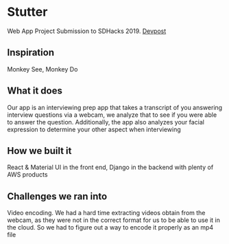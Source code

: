 # Stutter
Web App Project Submission to SDHacks 2019. [Devpost](https://devpost.com/software/stutter)

## Inspiration
Monkey See, Monkey Do

## What it does
Our app is an interviewing prep app that takes a transcript of you answering interview questions via a webcam, we analyze that to see if you were able to answer the question. Additionally, the app also analyzes your facial expression to determine your other aspect when interviewing

## How we built it
React & Material UI in the front end, Django in the backend with plenty of AWS products

## Challenges we ran into
Video encoding. We had a hard time extracting videos obtain from the webcam, as they were not in the correct format for us to be able to use it in the cloud. So we had to figure out a way to encode it properly as an mp4 file
